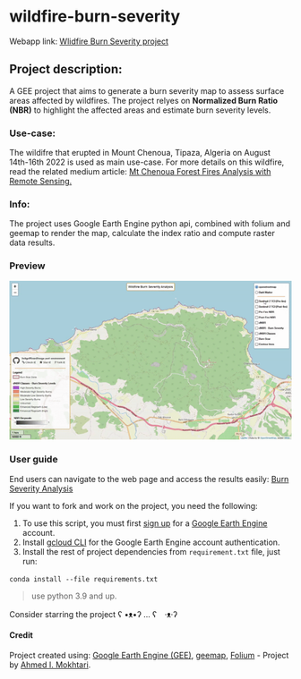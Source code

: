 # wildfire-burn-severity
Webapp link: [Wlidfire Burn Severity project](https://indigowizard.github.io/wildfire-burn-severity/webmap.html)

## Project description:
A GEE project that aims to generate a burn severity map to assess surface areas affected by wildfires. The project relyes on **Normalized Burn Ratio (NBR)** to highlight the affected areas and estimate burn severity levels.

### Use-case:
The wildifre that erupted in Mount Chenoua, Tipaza, Algeria on August 14th-16th 2022 is used as main use-case.
For more details on this wildfire, read the related medium article: [Mt Chenoua Forest Fires Analysis with Remote Sensing.](https://medium.com/@Indigo.Wizard/mt-chenoua-forest-fires-analysis-with-remote-sensing-614681f468e9)

### Info:
The project uses Google Earth Engine python api, combined with folium and geemap to render the map, calculate the index ratio and compute raster data results.

### Preview

![wildfire burn severity analysis](src/wildfire-burn-severity-analysis.gif)

### User guide
End users can navigate to the web page and access the results easily: [Burn Severity Analysis](https://indigowizard.github.io/wildfire-burn-severity/webmap.html)

If you want to fork and work on the project, you need the following:

1. To use this script, you must first [sign up](https://earthengine.google.com/signup/) for a [Google Earth Engine](https://earthengine.google.com/) account.
2. Install [gcloud CLI](https://cloud.google.com/cli) for the Google Earth Engine account authentication.
3. Install the rest of project dependencies from `requirement.txt` file, just run:

`conda install --file requirements.txt`
> use python 3.9 and up.

Consider starring the project ʕ •ᴥ•ʔ ... ʕ　·ᴥ·ʔ

#### Credit
Project created using: [Google Earth Engine (GEE)](https://github.com/google/earthengine-api), [geemap](https://github.com/giswqs/geemap), [Folium](https://github.com/python-visualization/folium) - Project by [Ahmed I. Mokhtari](https://www.linkedin.com/in/ahmed-islem-mokhtari/).